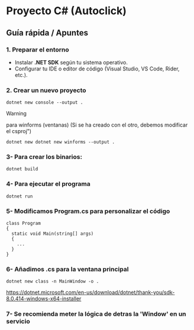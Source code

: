 # Proyecto C# (Autoclick)

## Guía rápida / Apuntes

### 1. Preparar el entorno
- Instalar **.NET SDK** según tu sistema operativo.
- Configurar tu IDE o editor de código (Visual Studio, VS Code, Rider, etc.).

### 2. Crear un nuevo proyecto
```
dotnet new console --output .
```

> [!WARNING]
> para winforms (ventanas) (Si se ha creado con el otro, debemos modificar el csproj")
```
dotnet new dotnet new winforms --output .
```

### 3- Para crear los binarios:
```
dotnet build
```

### 4- Para ejecutar el programa
```
dotnet run
```

### 5- Modificamos Program.cs para personalizar el código 
```
class Program
{
  static void Main(string[] args)
  {
    ...
  }
}
```

### 6- Añadimos .cs para la ventana principal 
```
dotnet new class -n MainWindow -o . 
```

https://dotnet.microsoft.com/en-us/download/dotnet/thank-you/sdk-8.0.414-windows-x64-installer


### 7- Se recomienda meter la lógica de detras la 'Window' en un servicio